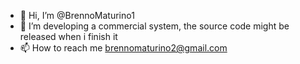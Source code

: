 - 👋 Hi, I’m @BrennoMaturino1
- 👀 I’m developing a commercial system, the source code might be released when i finish it
- 📫 How to reach me brennomaturino2@gmail.com

<!---
BrennoMaturino1/BrennoMaturino1 is a ✨ special ✨ repository because its `README.md` (this file) appears on your GitHub profile.
You can click the Preview link to take a look at your changes.
--->

